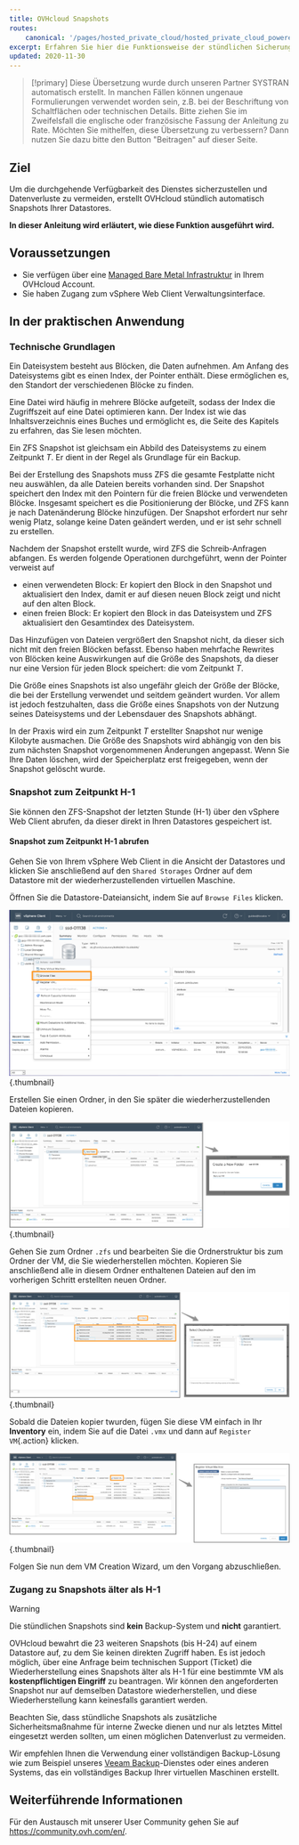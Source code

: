 ```yaml
---
title: OVHcloud Snapshots
routes:
    canonical: '/pages/hosted_private_cloud/hosted_private_cloud_powered_by_vmware/snapshots_horaires_ovh'
excerpt: Erfahren Sie hier die Funktionsweise der stündlichen Sicherungen
updated: 2020-11-30
---
```


> [!primary]
> Diese Übersetzung wurde durch unseren Partner SYSTRAN automatisch erstellt. In manchen Fällen können ungenaue Formulierungen verwendet worden sein, z.B. bei der Beschriftung von Schaltflächen oder technischen Details. Bitte ziehen Sie im Zweifelsfall die englische oder französische Fassung der Anleitung zu Rate. Möchten Sie mithelfen, diese Übersetzung zu verbessern? Dann nutzen Sie dazu bitte den Button "Beitragen" auf dieser Seite.
>

## Ziel

Um die durchgehende Verfügbarkeit des Dienstes sicherzustellen und Datenverluste zu vermeiden, erstellt OVHcloud stündlich automatisch Snapshots Ihrer Datastores.

**In dieser Anleitung wird erläutert, wie diese Funktion ausgeführt wird.**

## Voraussetzungen

- Sie verfügen über eine [Managed Bare Metal Infrastruktur](https://www.ovhcloud.com/de/managed-bare-metal/) in Ihrem OVHcloud Account.
- Sie haben Zugang zum vSphere Web Client Verwaltungsinterface.

## In der praktischen Anwendung

### Technische Grundlagen

Ein Dateisystem besteht aus Blöcken, die Daten aufnehmen. Am Anfang des Dateisystems gibt es einen Index, der Pointer enthält. Diese ermöglichen es, den Standort der verschiedenen Blöcke zu finden.

Eine Datei wird häufig in mehrere Blöcke aufgeteilt, sodass der Index die Zugriffszeit auf eine Datei optimieren kann. Der Index ist wie das Inhaltsverzeichnis eines Buches und ermöglicht es, die Seite des Kapitels zu erfahren, das Sie lesen möchten.
 
Ein ZFS Snapshot ist gleichsam ein Abbild des Dateisystems zu einem Zeitpunkt *T*. Er dient in der Regel als Grundlage für ein Backup.
 
Bei der Erstellung des Snapshots muss ZFS die gesamte Festplatte nicht neu auswählen, da alle Dateien bereits vorhanden sind. Der Snapshot speichert den Index mit den Pointern für die freien Blöcke und verwendeten Blöcke. Insgesamt speichert es die Positionierung der Blöcke, und ZFS kann je nach Datenänderung Blöcke hinzufügen. Der Snapshot erfordert nur sehr wenig Platz, solange keine Daten geändert werden, und er ist sehr schnell zu erstellen.
 
Nachdem der Snapshot erstellt wurde, wird ZFS die Schreib-Anfragen abfangen. Es werden folgende Operationen durchgeführt, wenn der Pointer verweist auf
 
- einen verwendeten Block: Er kopiert den Block in den Snapshot und aktualisiert den Index, damit er auf diesen neuen Block zeigt und nicht auf den alten Block.
- einen freien Block: Er kopiert den Block in das Dateisystem und ZFS aktualisiert den Gesamtindex des Dateisystem.
 
Das Hinzufügen von Dateien vergrößert den Snapshot nicht, da dieser sich nicht mit den freien Blöcken befasst. Ebenso haben mehrfache Rewrites von Blöcken keine Auswirkungen auf die Größe des Snapshots, da dieser nur eine Version für jeden Block speichert: die vom Zeitpunkt *T*.
 
Die Größe eines Snapshots ist also ungefähr gleich der Größe der Blöcke, die bei der Erstellung verwendet und seitdem geändert wurden. Vor allem ist jedoch festzuhalten, dass die Größe eines Snapshots von der Nutzung seines Dateisystems und der Lebensdauer des Snapshots abhängt.
 
In der Praxis wird ein zum Zeitpunkt *T* erstellter Snapshot nur wenige Kilobyte ausmachen. Die Größe des Snapshots wird abhängig von den bis zum nächsten Snapshot vorgenommenen Änderungen angepasst. Wenn Sie Ihre Daten löschen, wird der Speicherplatz erst freigegeben, wenn der Snapshot gelöscht wurde.

### Snapshot zum Zeitpunkt H-1

Sie können den ZFS-Snapshot der letzten Stunde (H-1) über den vSphere Web Client abrufen, da dieser direkt in Ihren Datastores gespeichert ist. 

#### Snapshot zum Zeitpunkt H-1 abrufen

Gehen Sie von Ihrem vSphere Web Client in die Ansicht der Datastores und klicken Sie anschließend auf den `Shared Storages` Ordner auf dem Datastore mit der wiederherzustellenden virtuellen Maschine.

Öffnen Sie die Datastore-Dateiansicht, indem Sie auf `Browse Files` klicken.

![data store](images/snapshot01.png){.thumbnail}

Erstellen Sie einen Ordner, in den Sie später die wiederherzustellenden Dateien kopieren.

![destination folder](images/snapshot02.png){.thumbnail}

Gehen Sie zum Ordner `.zfs` und bearbeiten Sie die Ordnerstruktur bis zum Ordner der VM, die Sie wiederherstellen möchten. Kopieren Sie anschließend alle in diesem Ordner enthaltenen Dateien auf den im vorherigen Schritt erstellten neuen Ordner.

![copy files](images/snapshot03.png){.thumbnail}

Sobald die Dateien kopier twurden, fügen Sie diese VM einfach in Ihr **Inventory** ein, indem Sie auf die Datei `.vmx` und dann auf `Register VM`{.action}  klicken.

![register vm](images/snapshot04.png){.thumbnail}

Folgen Sie nun dem VM Creation Wizard, um den Vorgang abzuschließen.

### Zugang zu Snapshots älter als H-1 

> [!warning]
>Die stündlichen Snapshots sind **kein** Backup-System und **nicht** garantiert.
>

OVHcloud bewahrt die 23 weiteren Snapshots (bis H-24) auf einem Datastore auf, zu dem Sie keinen direkten Zugriff haben. Es ist jedoch möglich, über eine Anfrage beim technischen Support (Ticket) die Wiederherstellung eines Snapshots älter als H-1 für eine bestimmte VM als **kostenpflichtigen Eingriff** zu beantragen. Wir können den angeforderten Snapshot nur auf demselben Datastore wiederherstellen, und diese Wiederherstellung kann keinesfalls garantiert werden.

Beachten Sie, dass stündliche Snapshots als zusätzliche Sicherheitsmaßnahme für interne Zwecke dienen und nur als letztes Mittel eingesetzt werden sollten, um einen möglichen Datenverlust zu vermeiden.

Wir empfehlen Ihnen die Verwendung einer vollständigen Backup-Lösung wie zum Beispiel unseres [Veeam Backup](/pages/hosted_private_cloud/hosted_private_cloud_powered_by_vmware/veeam_backup_as_a_service)-Dienstes oder eines anderen Systems, das ein vollständiges Backup Ihrer virtuellen Maschinen erstellt.

## Weiterführende Informationen

Für den Austausch mit unserer User Community gehen Sie auf <https://community.ovh.com/en/>.
